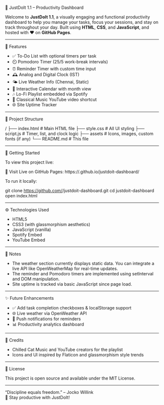 🧠 JustDoIt 1.1 – Productivity Dashboard

Welcome to **JustDoIt 1.1**, a visually engaging and functional productivity dashboard to help you manage your tasks, focus your sessions, and stay on track throughout your day. Built using **HTML**, **CSS**, and **JavaScript**, and hosted with ❤️ on **GitHub Pages**.

---

🌟 Features

- ✅ To-Do List with optional timers per task
- ⏲️ Pomodoro Timer (25/5 work-break intervals)
- ⏰ Reminder Timer with custom time input
- 🕰️ Analog and Digital Clock (IST)
- 🌤️ Live Weather Info (Chennai, Static)
- 📅 Interactive Calendar with month view
- 🎶 Lo-Fi Playlist embedded via Spotify
- 🎼 Classical Music YouTube video shortcut
- 🌐 Site Uptime Tracker

---

📂 Project Structure

/
├── index.html          # Main HTML file
├── style.css           # All UI styling
├── script.js           # Timer, list, and clock logic
├── assets             # Icons, images, custom fonts (if any)
└── README.md           # This file

---

🚀 Getting Started

To view this project live:

🔗 Visit Live on GitHub Pages: https://<your-github-username>.github.io/justdoit-dashboard/

To run it locally:

git clone https://github.com/<your-github-username>/justdoit-dashboard.git
cd justdoit-dashboard
open index.html

---

⚙️ Technologies Used

- HTML5
- CSS3 (with glassmorphism aesthetics)
- JavaScript (vanilla)
- Spotify Embed
- YouTube Embed

---

📌 Notes

- The weather section currently displays static data. You can integrate a live API like OpenWeatherMap for real-time updates.
- The reminder and Pomodoro timers are implemented using setInterval and DOM manipulation.
- Site uptime is tracked via basic JavaScript since page load.

---

✨ Future Enhancements

- ✅ Add task completion checkboxes & localStorage support
- 🌐 Live weather via OpenWeather API
- 🔔 Push notifications for reminders
- 📊 Productivity analytics dashboard

---

🙌 Credits

- Chilled Cat Music and YouTube creators for the playlist
- Icons and UI inspired by Flaticon and glassmorphism style trends

---

📄 License

This project is open source and available under the MIT License.

---

“Discipline equals freedom.” – Jocko Willink  
🧠 Stay productive with JustDoIt!

